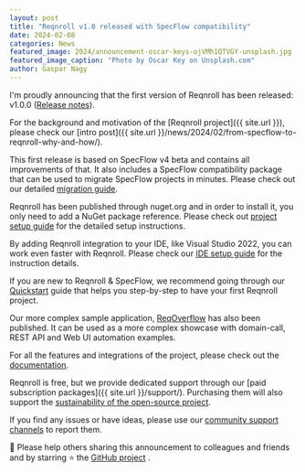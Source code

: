 ```yaml
---
layout: post
title: "Reqnroll v1.0 released with SpecFlow compatibility"
date: 2024-02-08
categories: News
featured_image: 2024/announcement-oscar-keys-ojVMh1QTVGY-unsplash.jpg
featured_image_caption: "Photo by Oscar Key on Unsplash.com"
author: Gaspar Nagy
---
```


I'm proudly announcing that the first version of Reqnroll has been released: v1.0.0 ([Release notes](https://go.reqnroll.net/release-notes)).

For the background and motivation of the [Reqnroll project]({{ site.url }}), please check our [intro post]({{ site.url }}/news/2024/02/from-specflow-to-reqnroll-why-and-how/).

This first release is based on SpecFlow v4 beta and contains all improvements of that. It also includes a SpecFlow compatibility package that can be used to migrate SpecFlow projects in minutes. Please check out our detailed [migration guide](https://go.reqnroll.net/guide-migrating-from-specflow).

Reqnroll has been published through nuget.org and in order to install it, you only need to add a NuGet package reference. Please check out [project setup guide](https://go.reqnroll.net/doc-setup-project) for the detailed setup instructions.

By adding Reqnroll integration to your IDE, like Visual Studio 2022, you can work even faster with Reqnroll. Please check our [IDE setup guide](https://go.reqnroll.net/doc-setup-ide) for the instruction details.

If you are new to Reqnroll & SpecFlow, we recommend going through our [Quickstart](https://go.reqnroll.net/quickstart) guide that helps you step-by-step to have your first Reqnroll project.

Our more complex sample application, [ReqOverflow](https://github.com/reqnroll/Sample-ReqOverflow) has also been published. It can be used as a more complex showcase with domain-call, REST API and Web UI automation examples.

For all the features and integrations of the project, please check out the [documentation](https://docs.reqnroll.net/).

Reqnroll is free, but we provide dedicated support through our [paid subscription packages]({{ site.url }}/support/). Purchasing them will also support the [sustainability of the open-source project](https://go.reqnroll.net/sustainability).

If you find any issues or have ideas, please use our [community support channels](https://go.reqnroll.net/community-support) to report them.

📢 Please help others sharing this announcement to colleagues and friends and by starring ⭐ the [GitHub project](https://github.com/reqnroll/Reqnroll) .